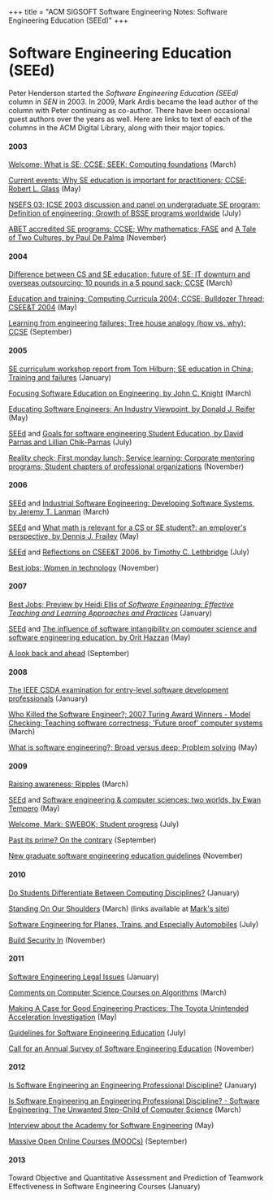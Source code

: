 +++
title = "ACM SIGSOFT Software Engineering Notes: Software Engineering Education (SEEd)"
+++


# Software Engineering Education (SEEd)

Peter Henderson started the _Software Engineering Education (SEEd)_ column in _SEN_ in 2003. In 2009, Mark Ardis became the lead author of the column with Peter continuing as co-author. There have been occasional guest authors over the years as well. Here are links to text of each of the columns in the ACM Digital Library, along with their major topics.

#### 2003

[Welcome; What is SE; CCSE; SEEK; Computing foundations](http://portal.acm.org/citation.cfm?id=638750.638752&coll=GUIDE&dl=GUIDE) (March)[](http://portal.acm.org/ft_gateway.cfm?id=638752&type=pdf&coll=GUIDE&dl=GUIDE)

[Current events; Why SE education is important for practitioners; CCSE; Robert L. Glass](http://portal.acm.org/citation.cfm?id=773126.773132&coll=GUIDE&dl=GUIDE) (May)[](http://portal.acm.org/ft_gateway.cfm?id=773132&type=pdf&coll=GUIDE&dl=GUIDE)

[NSEFS 03; ICSE 2003 discussion and panel on undergraduate SE program; Definition of engineering; Growth of BSSE programs worldwide](http://portal.acm.org/citation.cfm?id=882240.882244&coll=GUIDE&dl=GUIDE) (July)[](http://portal.acm.org/ft_gateway.cfm?id=882244&type=pdf&coll=GUIDE&dl=GUIDE)

[ABET accredited SE programs; CCSE; Why mathematics; FASE](http://portal.acm.org/citation.cfm?id=966221.966659&coll=GUIDE&dl=GUIDE) and [A Tale of Two Cultures, by Paul De Palma](http://portal.acm.org/ft_gateway.cfm?id=966660&type=pdf&coll=portal&dl=ACM) (November)[](http://portal.acm.org/ft_gateway.cfm?id=966659&type=pdf&coll=GUIDE&dl=GUIDE)

#### 2004

[Difference between CS and SE education; future of SE; IT downturn and overseas outsourcing; 10 pounds in a 5 pound sack; CCSE](http://portal.acm.org/citation.cfm?id=979743.979747&coll=GUIDE&dl=GUIDE) (March)[](http://portal.acm.org/ft_gateway.cfm?id=979747&type=pdf&coll=GUIDE&dl=GUIDE)

[Education and training; Computing Curricula 2004; CCSE; Bulldozer Thread; CSEE&T 2004](http://portal.acm.org/citation.cfm?id=986710.986714&coll=GUIDE&dl=GUIDE) (May)[](http://portal.acm.org/ft_gateway.cfm?id=986714&type=pdf&coll=GUIDE&dl=GUIDE)

[Learning from engineering failures; Tree house analogy (how vs. why); CCSE](http://portal.acm.org/citation.cfm?id=1022494.1022496&coll=GUIDE&dl=GUIDE) (September)[](http://portal.acm.org/ft_gateway.cfm?id=1022496&type=pdf&coll=GUIDE&dl=GUIDE)

#### 2005

[SE curriculum workshop report from Tom Hilburn; SE education in China; Training and failures](http://portal.acm.org/citation.cfm?id=1039174.1039179&coll=GUIDE&dl=GUIDE) (January)[](http://portal.acm.org/ft_gateway.cfm?id=1039179&type=pdf&coll=GUIDE&dl=GUIDE)

[Focusing Software Education on Engineering, by John C. Knight](http://portal.acm.org/citation.cfm?id=1050849.1050851&coll=GUIDE&dl=GUIDE) (March)[](http://portal.acm.org/ft_gateway.cfm?id=1050851&type=pdf&coll=GUIDE&dl=GUIDE)

[Educating Software Engineers: An Industry Viewpoint, by Donald J. Reifer](http://portal.acm.org/ft_gateway.cfm?id=1061876&type=pdf&coll=portal&dl=ACM) (May)

[SEEd](http://portal.acm.org/citation.cfm?id=1082983.1082985&coll=GUIDE&dl=GUIDE) and [Goals for software engineering Student Education, by David Parnas and Lillian Chik-Parnas](http://portal.acm.org/ft_gateway.cfm?id=1082986&type=pdf&coll=portal&dl=ACM) (July)[](http://portal.acm.org/ft_gateway.cfm?id=1082985&type=pdf&coll=GUIDE&dl=GUIDE)

[Reality check; First monday lunch; Service learning; Corporate mentoring programs; Student chapters of professional organizations](http://portal.acm.org/citation.cfm?id=1102107.1102114&coll=GUIDE&dl=GUIDE) (November)[](http://portal.acm.org/ft_gateway.cfm?id=1102114&type=pdf&coll=GUIDE&dl=GUIDE)

#### 2006

[SEEd](http://portal.acm.org/citation.cfm?id=1118537.1118546&coll=GUIDE&dl=GUIDE) and [Industrial Software Engineering: Developing Software Systems, by Jeremy T. Lanman](http://portal.acm.org/ft_gateway.cfm?id=1118547&type=pdf&coll=portal&dl=ACM) (March)[](http://portal.acm.org/ft_gateway.cfm?id=1118546&type=pdf&coll=GUIDE&dl=GUIDE)

[SEEd](http://portal.acm.org/citation.cfm?id=1127878.1127891&coll=GUIDE&dl=GUIDE) and [What math is relevant for a CS or SE student?: an employer's perspective, by Dennis J. Frailey](http://portal.acm.org/ft_gateway.cfm?id=1127892&type=pdf&coll=portal&dl=ACM) (May)[](http://portal.acm.org/ft_gateway.cfm?id=1127891&type=pdf&coll=GUIDE&dl=GUIDE)

[SEEd](http://portal.acm.org/citation.cfm?id=1142958.1142965&coll=GUIDE&dl=GUIDE) and [Reflections on CSEE&T 2006, by Timothy C. Lethbridge](http://portal.acm.org/ft_gateway.cfm?id=1142966&type=pdf&coll=portal&dl=ACM) (July)[](http://portal.acm.org/ft_gateway.cfm?id=1142965&type=pdf&coll=GUIDE&dl=GUIDE)

[Best jobs; Women in technology](http://portal.acm.org/citation.cfm?id=1218776.1218804&coll=GUIDE&dl=GUIDE) (November)[](http://portal.acm.org/ft_gateway.cfm?id=1218804&type=pdf&coll=GUIDE&dl=GUIDE)

#### 2007

[Best Jobs; Preview by Heidi Ellis of _Software Engineering: Effective Teaching and Learning Approaches and Practices_](http://portal.acm.org/citation.cfm?id=1226816.1226821&coll=GUIDE&dl=GUIDE) (January)[](http://portal.acm.org/ft_gateway.cfm?id=1226821&type=pdf&coll=GUIDE&dl=GUIDE)

[SEEd](http://portal.acm.org/citation.cfm?id=1241572.1241575&coll=GUIDE&dl=GUIDE) and [The influence of software intangibility on computer science and software engineering education, by Orit Hazzan](http://portal.acm.org/citation.cfm?id=1241572.1241576&coll=GUIDE&dl=GUIDE) (May)[](http://portal.acm.org/ft_gateway.cfm?id=1241575&type=pdf&coll=GUIDE&dl=GUIDE)

[A look back and ahead](http://portal.acm.org/citation.cfm?id=1290993.1291001&coll=GUIDE&dl=GUIDE) (September)[](http://portal.acm.org/ft_gateway.cfm?id=1291001&type=pdf&coll=GUIDE&dl=GUIDE)

#### 2008

[The IEEE CSDA examination for entry-level software development professionals](http://portal.acm.org/citation.cfm?id=1344452.1344455&coll=GUIDE&dl=GUIDE) (January)[](http://portal.acm.org/ft_gateway.cfm?id=1344455&type=pdf&coll=GUIDE&dl=GUIDE)

[Who Killed the Software Engineer?; 2007 Turing Award Winners - Model Checking; Teaching software correctness; 'Future proof' computer systems](http://portal.acm.org/citation.cfm?id=1350802.1350804&coll=GUIDE&dl=GUIDE) (March)[](http://portal.acm.org/ft_gateway.cfm?id=1350804&type=pdf&coll=GUIDE&dl=GUIDE)

[What is software engineering?; Broad versus deep; Problem solving](http://portal.acm.org/citation.cfm?id=1360602.1360604&coll=GUIDE&dl=GUIDE) (May)[](http://portal.acm.org/ft_gateway.cfm?id=1360604&type=pdf&coll=GUIDE&dl=GUIDE)

#### 2009

[Raising awareness; Ripples](http://portal.acm.org/citation.cfm?id=1507195.1507196&coll=GUIDE&dl=GUIDE) (March)[](http://portal.acm.org/ft_gateway.cfm?id=1507196&type=pdf&coll=GUIDE&dl=GUIDE)

[SEEd](http://portal.acm.org/citation.cfm?id=1527202.1527203&coll=GUIDE&dl=GUIDE) and [Software engineering & computer sciences: two worlds, by Ewan Tempero](http://portal.acm.org/citation.cfm?id=1527202.1543818&coll=GUIDE&dl=GUIDE) (May)[](http://portal.acm.org/ft_gateway.cfm?id=1527203&type=pdf&coll=GUIDE&dl=GUIDE)

[Welcome, Mark; SWEBOK; Student progress](http://portal.acm.org/citation.cfm?id=1543405.1543408&coll=GUIDE&dl=GUIDE) (July)[](http://portal.acm.org/ft_gateway.cfm?id=1543408&type=pdf&coll=GUIDE&dl=GUIDE)

[Past its prime? On the contrary](http://portal.acm.org/citation.cfm?id=1598732.1598750&coll=GUIDE&dl=GUIDE) (September)[](http://portal.acm.org/ft_gateway.cfm?id=1598750&type=pdf&coll=GUIDE&dl=GUIDE)

[New graduate software engineering education guidelines](http://portal.acm.org/citation.cfm?id=1640162.1655273&coll=GUIDE&dl=GUIDE) (November)[](http://portal.acm.org/ft_gateway.cfm?id=1655273&type=pdf&coll=GUIDE&dl=GUIDE)

#### 2010

[Do Students Differentiate Between Computing Disciplines?](http://portal.acm.org/citation.cfm?id=1668862.1668873&coll=portal&dl=ACM&idx=J728&part=newsletter&WantType=Newsletters&title=ACM) (January)[](http://portal.acm.org/ft_gateway.cfm?id=1668873&type=pdf&coll=GUIDE&dl=GUIDE)

[Standing On Our Shoulders](http://portal.acm.org/citation.cfm?id=1734103.1734105&coll=portal&dl=ACM&idx=J728&part=newsletter&WantType=Newsletters&title=ACM) (March) [](http://portal.acm.org/ft_gateway.cfm?id=1734105&type=pdf&coll=GUIDE&dl=GUIDE)(links available at [Mark's site](http://personal.stevens.edu/~mardis/edmaterials.html))

[Software Engineering for Planes, Trains, and Especially Automobiles](http://portal.acm.org/citation.cfm?id=1811226.1811229&coll=portal&dl=ACM&idx=J728&part=newsletter&WantType=Newsletters&title=ACM+SIGSOFT+Software+Engineering+Notes) (July)[](http://portal.acm.org/ft_gateway.cfm?id=1811229&type=pdf&coll=GUIDE&dl=GUIDE)

[Build Security In](http://portal.acm.org/citation.cfm?id=1874394) (November)[](http://portal.acm.org/ft_gateway.cfm?id=1874394&type=pdf&coll=GUIDE&dl=GUIDE)

#### 2011

[Software Engineering Legal Issues](http://dl.acm.org/citation.cfm?id=1921535&coll=DL&dl=ACM) (January)[](http://dl.acm.org/ft_gateway.cfm?id=1921535&ftid=911768&dwn=1)

[Comments on Computer Science Courses on Algorithms](http://dl.acm.org/citation.cfm?id=1943374&coll=DL&dl=ACM) (March)[](http://dl.acm.org/ft_gateway.cfm?id=1943374&ftid=909246&dwn=1)

[Making A Case for Good Engineering Practices: The Toyota Unintended Acceleration Investigation](http://dl.acm.org/citation.cfm?id=1968590&coll=DL&dl=ACM) (May)[](http://dl.acm.org/ft_gateway.cfm?id=1968590&ftid=965765&dwn=1)

[Guidelines for Software Engineering Education](http://dl.acm.org/citation.cfm?id=1989000&coll=DL&dl=ACM) (July)[](http://dl.acm.org/ft_gateway.cfm?id=1989000&ftid=1010368&dwn=1)

[Call for an Annual Survey of Software Engineering Education](http://dl.acm.org/citation.cfm?id=2047417&coll=DL&dl=ACM) (November)[](http://dl.acm.org/ft_gateway.cfm?id=2047417&ftid=1056976&dwn=1)

#### 2012

[Is Software Engineering an Engineering Professional Discipline?](http://dl.acm.org/citation.cfm?id=2088886&coll=DL&dl=ACM) (January)[](http://dl.acm.org/ft_gateway.cfm?id=&ftid=&dwn=1)

[Is Software Engineering an Engineering Professional Discipline? - Software Engineering: The Unwanted Step-Child of Computer Science](http://dl.acm.org/citation.cfm?id=2108162&coll=DL&dl=ACM) (March)[](http://dl.acm.org/ft_gateway.cfm?id=&ftid=&dwn=1)

[Interview about the Academy for Software Engineering](http://dl.acm.org/citation.cfm?id=2180927&coll=DL&dl=ACM) (May)[](http://dl.acm.org/ft_gateway.cfm?id=&ftid=&dwn=1)

[Massive Open Online Courses (MOOCs)](http://dl.acm.org/citation.cfm?id=2347720) (September)[](http://dl.acm.org/ft_gateway.cfm?id=&ftid=&dwn=1)

#### 2013

Toward Objective and Quantitative Assessment and Prediction of Teamwork Effectiveness in Software Engineering Courses (January)



